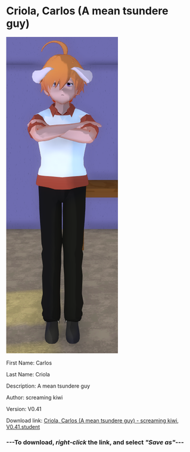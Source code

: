 # Criola, Carlos (A mean tsundere guy)

<img src = "https://raw.githubusercontent.com/Arbiter1223/Daigaku-Gurashi-Custom-Students/master/Students/Files/Criola%2C%20Carlos%20(A%20mean%20tsundere%20guy).png">

First Name: Carlos

Last Name: Criola

Description: A mean tsundere guy

Author: screaming kiwi

Version: V0.41

Download link: <a href="https://raw.githubusercontent.com/Arbiter1223/Daigaku-Gurashi-Custom-Students/master/Students/Files/Criola%2C%20Carlos%20(A%20mean%20tsundere%20guy)%20-%20screaming%20kiwi%2C%20V0.41.student">Criola, Carlos (A mean tsundere guy) - screaming kiwi, V0.41.student</a>

### ---**To download, _right-click_ the link, and select _"Save as"_**---
